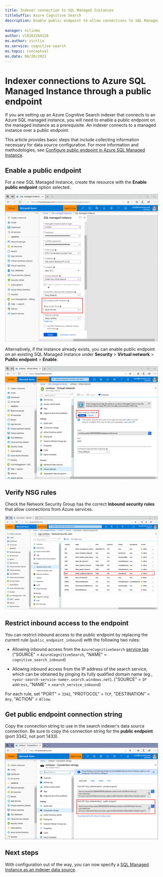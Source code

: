 ```yaml
---
title: Indexer connection to SQL Managed Instances
titleSuffix: Azure Cognitive Search
description: Enable public endpoint to allow connections to SQL Managed Instances from an indexer on Azure Cognitive Search.

manager: nitinme
author: vl8163264128
ms.author: victliu
ms.service: cognitive-search
ms.topic: conceptual
ms.date: 06/26/2021
---
```


# Indexer connections to Azure SQL Managed Instance through a public endpoint

If you are setting up an Azure Cognitive Search indexer that connects to an Azure SQL managed instance, you will need to enable a public endpoint on the managed instance as a prerequisite. An indexer connects to a managed instance over a public endpoint.

This article provides basic steps that include collecting information necessary for data source configuration. For more information and methodologies, see [Configure public endpoint in Azure SQL Managed Instance](../azure-sql/managed-instance/public-endpoint-configure).

## Enable a public endpoint

For a new SQL Managed Instance, create the resource with the **Enable public endpoint** option selected.

   ![Enable public endpoint](media/search-howto-connecting-azure-sql-mi-to-azure-search-using-indexers/enable-public-endpoint.png "Enable public endpoint")

Alternatively, if the instance already exists, you can enable public endpoint on an existing SQL Managed Instance under **Security** > **Virtual network** > **Public endpoint** > **Enable**.

   ![Enable public endpoint using managed instance VNET](media/search-howto-connecting-azure-sql-mi-to-azure-search-using-indexers/mi-vnet.png "Enable public endpoint")

## Verify NSG rules

Check the Network Security Group has the correct **Inbound security rules** that allow connections from Azure services.

   ![NSG Inbound security rule](media/search-howto-connecting-azure-sql-mi-to-azure-search-using-indexers/nsg-rule.png "NSG Inbound security rule")

## Restrict inbound access to the endpoint

You can restrict inbound access to the public endpoint by replacing the current rule (`public_endpoint_inbound`) with the following two rules:

* Allowing inbound access from the `AzureCognitiveSearch` [service tag](../virtual-network/service-tags-overview.md#available-service-tags) ("SOURCE" = `AzureCognitiveSearch`, "NAME" = `cognitive_search_inbound`)

* Allowing inbound access from the IP address of the search service, which can be obtained by pinging its fully qualified domain name (eg., `<your-search-service-name>.search.windows.net`). ("SOURCE" = `IP address`, "NAME" = `search_service_inbound`)

For each rule, set "PORT" = `3342`, "PROTOCOL" = `TCP`, "DESTINATION" = `Any`, "ACTION" = `Allow`.

## Get public endpoint connection string

Copy the connection string to use in the search indexer's data source connection. Be sure to copy the connection string for the **public endpoint** (port 3342, not port 1433).

   ![Public endpoint connection string](media/search-howto-connecting-azure-sql-mi-to-azure-search-using-indexers/mi-connection-string.png "Public endpoint connection string")

## Next steps

With configuration out of the way, you can now specify a [SQL Managed Instance as an indexer data source](search-howto-connecting-azure-sql-database-to-azure-search-using-indexers.md).
